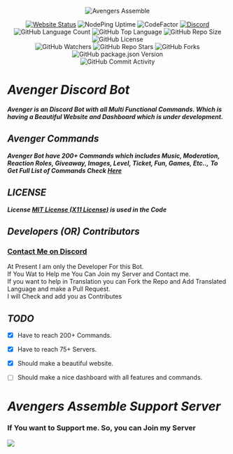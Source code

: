 <center>

![Avengers Assemble](https://capsule-render.vercel.app/api?type=waving&color=gradient&height=200&section=header&text=Avengers%20Assemble&fontSize=80&fontAlignY=35&animation=twinkling&fontColor=gradient)

[![Website Status](https://img.shields.io/nodeping/status/7ou2i07r-5j2d-4587-85rg-bn4124agp55g?down_message=Offline&label=Website%20Status&style=social&up_message=Online)](https://avengers-assemble.tech)
![NodePing Uptime](https://img.shields.io/nodeping/uptime/7ou2i07r-5j2d-4587-85rg-bn4124agp55g?style=social)
![CodeFactor](https://www.codefactor.io/repository/github/puppala-koushik/avenger/badge?style=social)
[![Discord](https://img.shields.io/discord/775411681714503680?label=Discord&logo=discord&style=social)](https://avengers-assemble.tech/support)<br>
![GitHub Language Count](https://img.shields.io/github/languages/count/puppala-koushik/Avenger?logo=github&style=social)
![GitHub Top Language](https://img.shields.io/github/languages/top/puppala-koushik/avenger?style=social&logo=github)
![GitHub Repo Size](https://img.shields.io/github/repo-size/puppala-koushik/avenger?logo=github&style=social)
![GitHub License](https://img.shields.io/github/license/puppala-koushik/avenger?logo=github&style=social)<br>
![GitHub Watchers](https://img.shields.io/github/watchers/puppala-koushik/avenger?logo=github&style=social)
![GitHub Repo Stars](https://img.shields.io/github/stars/puppala-koushik/avenger?logo=github&style=social)
![GitHub Forks](https://img.shields.io/github/forks/puppala-koushik/avenger?style=social)
![GitHub package.json Version](https://img.shields.io/github/package-json/v/puppala-koushik/avenger?logo=github&style=social)<br>
![GitHub Commit Activity](https://img.shields.io/github/commit-activity/m/puppala-koushik/avenger?style=social)
</center>

# ***Avenger Discord Bot***
***Avenger is an Discord Bot with all Multi Functional Commands. Which is having a Beautiful Website and Dashboard which is under development.***

## ***Avenger Commands***
***Avenger Bot have 200+ Commands which includes Music, Moderation, Reaction Roles, Giveaway, Images, Level, Ticket, Fun, Games, Etc..,***
***To Get Full List of Commands Check [Here](https://github.com/puppala-koushik/Avenger/blob/Avenger/docs/COMMANDS.md)***

## ***LICENSE***
***License [MIT License (X11 License)](https://github.com/puppala-koushik/Avenger/blob/Avenger/LICENSE) is used in the Code***

## ***Developers (OR) Contributors***
### [Contact Me on Discord](https://discord.com/channels/@me/735813371433058354)
At Present I am only the Developer For this Bot.
<br />If You Wat to Help me You Can Join my Server and Contact me.
<br />If you want to help in Translation you can Fork the Repo and Add Translated Language and make a Pull Request.
<br />I will Check and add you as Contributes

## ***TODO***
- [x] Have to reach 200+ Commands.
- [x] Have to reach 75+ Servers.
- [x] Should make a beautiful website.
- [ ] Should make a nice dashboard with all features and commands.


<b><i><h1>Avengers Assemble Support Server</h1></i></b>
<b><h3>If You want to Support me. So, you can Join my Server

  <p> <a href="https://discord.gg/MsJ99j5Bcv"><img src="https://invidget.switchblade.xyz/MsJ99j5Bcv"/></a>
</p>
<br><br>
